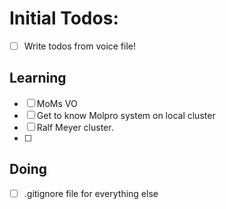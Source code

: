# Initial Todos: 

- [ ] Write todos from voice file!

## Learning
- [ ] MoMs VO
- [ ] Get to know Molpro system on local cluster
- [ ] Ralf Meyer cluster. 
- [ ]

## Doing 
- [ ] .gitignore file for everything else 